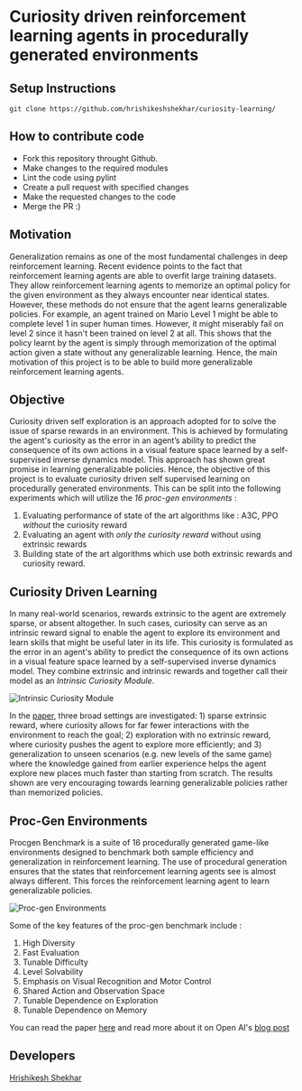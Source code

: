 # Curiosity driven reinforcement learning agents in procedurally generated environments

## Setup Instructions

```
git clone https://github.com/hrishikeshshekhar/curiosity-learning/

```

## How to contribute code

- Fork this repository throught Github. 
- Make changes to the required modules
- Lint the code using pylint
- Create a pull request with specified changes
- Make the requested changes to the code
- Merge the PR :)


## Motivation

Generalization remains as one of the most fundamental challenges in deep reinforcement learning. Recent evidence points to the fact that reinforcement learning agents are able to overfit large training datasets. They allow reinforcement learning agents to memorize an optimal policy for the given environment as they always encounter near identical states. However, these methods do not ensure that the agent learns generalizable policies. For example, an agent trained on Mario Level 1 might be able to complete level 1 in super human times. However, it might miserably fail on level 2 since it hasn't been trained on level 2 at all. This shows that the policy learnt by the agent is simply through memorization of the optimal action given a state without any generalizable learning. Hence, the main motivation of this project is to be able to build more generalizable reinforcement learning agents.   

## Objective

Curiosity driven self exploration is an approach adopted for to solve the issue of sparse rewards in an environment. This is achieved by formulating the agent's curiosity as the error in an agent’s ability to predict the consequence of its own actions in a visual feature space learned by a self-supervised inverse dynamics model. This approach has shown great promise in learning generalizable policies. Hence, the objective of this project is to evaluate curiosity driven self supervised learning on procedurally generated environments. This can be split into the following experiments which will utilize the *16 proc-gen environments* : 
1) Evaluating performance of state of the art algorithms like : A3C, PPO *without* the curiosity reward
2) Evaluating an agent with *only the curiosity reward* without using extrinsic rewards
3) Building state of the art algorithms which use both extrinsic rewards and curiosity reward. 

## Curiosity Driven Learning

In many real-world scenarios, rewards extrinsic to the agent are extremely sparse, or absent altogether. In such cases, curiosity can serve as an intrinsic reward signal to enable the agent to explore its environment and learn skills that might be useful later in its life. This curiosity is formulated as the error in an agent's ability to predict the consequence of its own actions in a visual feature space learned by a self-supervised inverse dynamics model. They combine extrinsic and intrinsic rewards and together call their model as an *Intrinsic Curiosity Module*.

![Intrinsic Curiosity Module](https://pathak22.github.io/noreward-rl/resources/method.jpg)

In the [paper](https://arxiv.org/pdf/1705.05363.pdf), three broad settings are investigated: 1) sparse extrinsic reward, where curiosity allows for far fewer interactions with the environment to reach the goal; 2) exploration with no extrinsic reward, where curiosity pushes the agent to explore more efficiently; and 3) generalization to unseen scenarios (e.g. new levels of the same game) where the knowledge gained from earlier experience helps the agent explore new places much faster than starting from scratch. The results shown are very encouraging towards learning generalizable policies rather than memorized policies.

## Proc-Gen Environments

Procgen Benchmark is a suite of 16 procedurally generated game-like environments
designed to benchmark both sample efficiency and generalization in reinforcement learning. The use of procedural generation ensures that the states that reinforcement learning agents see is almost always different. This forces the reinforcement learning agent to learn generalizable policies.

![Proc-gen Environments](https://openai.com/content/images/2019/12/og-image.jpg)

Some of the key features of the proc-gen benchmark include : 
1) High Diversity
2) Fast Evaluation
3) Tunable Difficulty
4) Level Solvability
5) Emphasis on Visual Recognition and Motor Control
6) Shared Action and Observation Space
7) Tunable Dependence on Exploration
8) Tunable Dependence on Memory

You can read the paper [here](https://arxiv.org/pdf/1912.01588.pdf) and read more about it on Open AI's [blog post](https://openai.com/blog/procgen-benchmark/)

## Developers

[Hrishikesh Shekhar](https://www.github.com/hrishikeshshekhar/)
